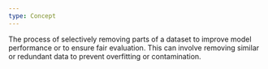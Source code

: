 ```yaml
---
type: Concept
---
```


The process of selectively removing parts of a dataset to improve model performance or to ensure fair evaluation. This can involve removing similar or redundant data to prevent overfitting or contamination.